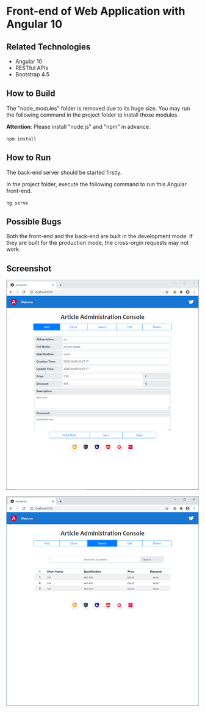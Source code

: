 # Front-end of Web Application with Angular 10

## Related Technologies

* Angular 10
* RESTful APIs
* Bootstrap 4.5

## How to Build

The "node_modules" folder is removed due to its huge size. You may run the following command in the project folder to install those modules.

__Attention__: Please install "node.js" and "npm" in advance.

`npm install`

## How to Run

The back-end server should be started firstly.

In the project folder, execute the following command to run this Angular front-end.

`ng serve`

## Possible Bugs

Both the front-end and the back-end are built in the development mode. If they are built for the production mode, the cross-orgin requests may not work.

## Screenshot

![Screenshot](./imgs/screenshot01.png)

![Screenshot](./imgs/screenshot02.png)
